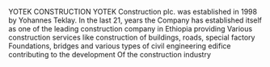 YOTEK CONSTRUCTION
YOTEK Construction plc. was established in 1998 by Yohannes Teklay. In the last 21, years  the Company has established itself as one of the leading construction company in Ethiopia providing  Various construction services like construction of buildings, roads, special factory Foundations, bridges and various types of civil engineering edifice contributing to the development Of the construction industry
